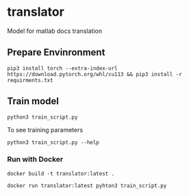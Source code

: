 # translator
Model for matlab docs translation

## Prepare Envinronment
```
pip3 install torch --extra-index-url https://download.pytorch.org/whl/cu113 && pip3 install -r requirments.txt
```
## Train model
```
python3 train_script.py
```
To see training parameters

```
python3 train_script.py --help
```
### Run with Docker
```
docker build -t translator:latest .
```
```
docker run translator:latest pyhton3 train_script.py
```
